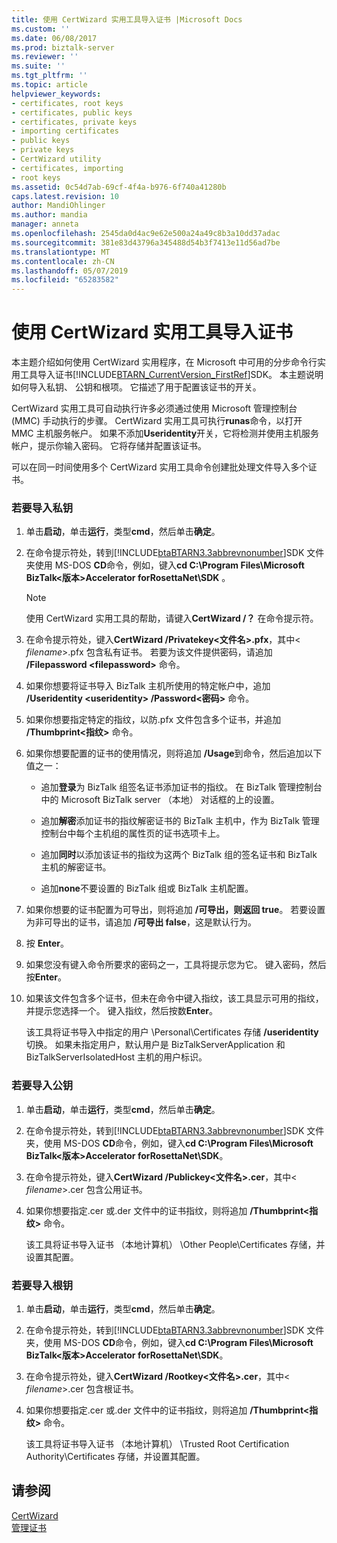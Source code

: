 ```yaml
---
title: 使用 CertWizard 实用工具导入证书 |Microsoft Docs
ms.custom: ''
ms.date: 06/08/2017
ms.prod: biztalk-server
ms.reviewer: ''
ms.suite: ''
ms.tgt_pltfrm: ''
ms.topic: article
helpviewer_keywords:
- certificates, root keys
- certificates, public keys
- certificates, private keys
- importing certificates
- public keys
- private keys
- CertWizard utility
- certificates, importing
- root keys
ms.assetid: 0c54d7ab-69cf-4f4a-b976-6f740a41280b
caps.latest.revision: 10
author: MandiOhlinger
ms.author: mandia
manager: anneta
ms.openlocfilehash: 2545da0d4ac9e62e500a24a49c8b3a10dd37adac
ms.sourcegitcommit: 381e83d43796a345488d54b3f7413e11d56ad7be
ms.translationtype: MT
ms.contentlocale: zh-CN
ms.lasthandoff: 05/07/2019
ms.locfileid: "65283582"
---
```

# <a name="importing-certificates-using-the-certwizard-utility"></a>使用 CertWizard 实用工具导入证书
本主题介绍如何使用 CertWizard 实用程序，在 Microsoft 中可用的分步命令行实用工具导入证书[!INCLUDE[BTARN_CurrentVersion_FirstRef](../../includes/btarn-currentversion-firstref-md.md)]SDK。 本主题说明如何导入私钥、 公钥和根项。 它描述了用于配置该证书的开关。  
  
 CertWizard 实用工具可自动执行许多必须通过使用 Microsoft 管理控制台 (MMC) 手动执行的步骤。 CertWizard 实用工具可执行**runas**命令，以打开 MMC 主机服务帐户。 如果不添加**Useridentity**开关，它将检测并使用主机服务帐户，提示你输入密码。 它将存储并配置该证书。  
  
 可以在同一时间使用多个 CertWizard 实用工具命令创建批处理文件导入多个证书。  
  
### <a name="to-import-a-private-key"></a>若要导入私钥  
  
1. 单击**启动**，单击**运行**，类型**cmd**，然后单击**确定**。  
  
2. 在命令提示符处，转到[!INCLUDE[btaBTARN3.3abbrevnonumber](../../includes/btabtarn3-3abbrevnonumber-md.md)]SDK 文件夹使用 MS-DOS **CD**命令，例如，键入**cd C:\Program Files\Microsoft BizTalk\<版本\>Accelerator forRosettaNet\SDK** 。  
  
   > [!NOTE]
   >  使用 CertWizard 实用工具的帮助，请键入**CertWizard /？** 在命令提示符。  
  
3. 在命令提示符处，键入**CertWizard /Privatekey\<文件名\>.pfx**，其中\< *filename*\>.pfx 包含私有证书。 若要为该文件提供密码，请追加 **/Filepassword \<filepassword\>** 命令。  
  
4. 如果你想要将证书导入 BizTalk 主机所使用的特定帐户中，追加 **/Useridentity \<useridentity\> /Password\<密码\>** 命令。  
  
5. 如果你想要指定特定的指纹，以防.pfx 文件包含多个证书，并追加 **/Thumbprint\<指纹\>** 命令。  
  
6. 如果你想要配置的证书的使用情况，则将追加 **/Usage**到命令，然后追加以下值之一：  
  
   -   追加**登录**为 BizTalk 组签名证书添加证书的指纹。 在 BizTalk 管理控制台中的 Microsoft BizTalk server （本地） 对话框的上的设置。  
  
   -   追加**解密**添加证书的指纹解密证书的 BizTalk 主机中，作为 BizTalk 管理控制台中每个主机组的属性页的证书选项卡上。  
  
   -   追加**同时**以添加该证书的指纹为这两个 BizTalk 组的签名证书和 BizTalk 主机的解密证书。  
  
   -   追加**none**不要设置的 BizTalk 组或 BizTalk 主机配置。  
  
7. 如果你想要的证书配置为可导出，则将追加 **/可导出，则返回 true**。 若要设置为非可导出的证书，请追加 **/可导出 false**，这是默认行为。  
  
8. 按 **Enter**。  
  
9. 如果您没有键入命令所要求的密码之一，工具将提示您为它。 键入密码，然后按**Enter**。  
  
10. 如果该文件包含多个证书，但未在命令中键入指纹，该工具显示可用的指纹，并提示您选择一个。 键入指纹，然后按数**Enter**。  
  
     该工具将证书导入中指定的用户 \Personal\Certificates 存储 **/useridentity**切换。 如果未指定用户，默认用户是 BizTalkServerApplication 和 BizTalkServerIsolatedHost 主机的用户标识。  
  
### <a name="to-import-a-public-key"></a>若要导入公钥  
  
1. 单击**启动**，单击**运行**，类型**cmd**，然后单击**确定**。  
  
2. 在命令提示符处，转到[!INCLUDE[btaBTARN3.3abbrevnonumber](../../includes/btabtarn3-3abbrevnonumber-md.md)]SDK 文件夹，使用 MS-DOS **CD**命令，例如，键入**cd C:\Program Files\Microsoft BizTalk\<版本\>Accelerator forRosettaNet\SDK**。  
  
3. 在命令提示符处，键入**CertWizard /Publickey\<文件名\>.cer**，其中\< *filename*\>.cer 包含公用证书。  
  
4. 如果你想要指定.cer 或.der 文件中的证书指纹，则将追加 **/Thumbprint\<指纹\>** 命令。  
  
    该工具将证书导入证书 （本地计算机） \Other People\Certificates 存储，并设置其配置。  
  
### <a name="to-import-a-root-key"></a>若要导入根钥  
  
1. 单击**启动**，单击**运行**，类型**cmd**，然后单击**确定**。  
  
2. 在命令提示符处，转到[!INCLUDE[btaBTARN3.3abbrevnonumber](../../includes/btabtarn3-3abbrevnonumber-md.md)]SDK 文件夹，使用 MS-DOS **CD**命令，例如，键入**cd C:\Program Files\Microsoft BizTalk\<版本\>Accelerator forRosettaNet\SDK**。  
  
3. 在命令提示符处，键入**CertWizard /Rootkey\<文件名\>.cer**，其中\< *filename*\>.cer 包含根证书。  
  
4. 如果你想要指定.cer 或.der 文件中的证书指纹，则将追加 **/Thumbprint\<指纹\>** 命令。  
  
    该工具将证书导入证书 （本地计算机） \Trusted Root Certification Authority\Certificates 存储，并设置其配置。  
  
## <a name="see-also"></a>请参阅  
 [CertWizard](../../adapters-and-accelerators/accelerator-rosettanet/certwizard.md)   
 [管理证书](../../adapters-and-accelerators/accelerator-rosettanet/managing-certificates1.md)